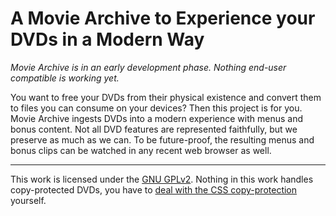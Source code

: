 A Movie Archive to Experience your DVDs in a Modern Way
=======================================================

*Movie Archive is in an early development phase. Nothing end-user compatible is working yet.*

You want to free your DVDs from their physical existence and convert them to files you can 
consume on your devices? Then this project is for you. Movie Archive ingests DVDs into a 
modern experience with menus and bonus content. Not all DVD features are represented 
faithfully, but we preserve as much as we can. To be future-proof, the resulting menus and 
bonus clips can be watched in any recent web browser as well.

___
This work is licensed under the [GNU GPLv2](https://www.gnu.org/licenses/old-licenses/gpl-2.0.html).
Nothing in this work handles copy-protected DVDs, you have to [deal with the CSS copy-protection](http://www.videolan.org/developers/libdvdcss.html) yourself.
